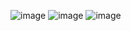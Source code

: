 ![image](https://github.com/user-attachments/assets/9cc6b896-a744-4b0a-9783-cd1aafa0d984)
![image](https://github.com/user-attachments/assets/86f65626-da95-48b4-a4fd-a4826784910c)
![image](https://github.com/user-attachments/assets/9dc09c2b-496e-46da-ab87-b53d894c75a3)


